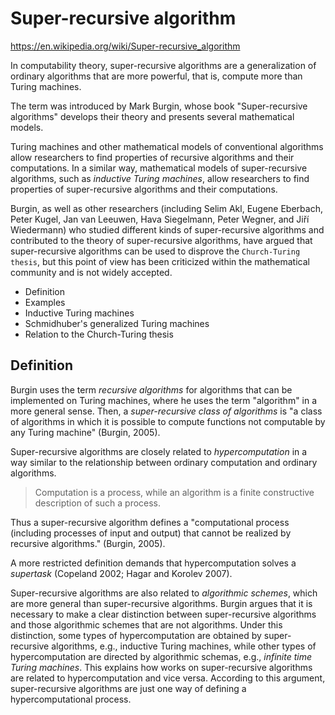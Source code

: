 # Super-recursive algorithm

https://en.wikipedia.org/wiki/Super-recursive_algorithm

In computability theory, super-recursive algorithms are a generalization of ordinary algorithms that are more powerful, that is, compute more than Turing machines.

The term was introduced by Mark Burgin, whose book "Super-recursive algorithms" develops their theory and presents several mathematical models.

Turing machines and other mathematical models of conventional algorithms allow researchers to find properties of recursive algorithms and their computations. In a similar way, mathematical models of super-recursive algorithms, such as *inductive Turing machines*, allow researchers to find properties of super-recursive algorithms and their computations.

Burgin, as well as other researchers (including Selim Akl, Eugene Eberbach, Peter Kugel, Jan van Leeuwen, Hava Siegelmann, Peter Wegner, and Jiří Wiedermann) who studied different kinds of super-recursive algorithms and contributed to the theory of super-recursive algorithms, have argued that super-recursive algorithms can be used to disprove the `Church-Turing thesis`, but this point of view has been criticized within the mathematical community and is not widely accepted.

- Definition
- Examples
- Inductive Turing machines
- Schmidhuber's generalized Turing machines
- Relation to the Church-Turing thesis

## Definition

Burgin uses the term *recursive algorithms* for algorithms that can be implemented on Turing machines, where he uses the term "algorithm" in a more general sense. Then, a *super-recursive class of algorithms* is "a class of algorithms in which it is possible to compute functions not computable by any Turing machine" (Burgin, 2005).

Super-recursive algorithms are closely related to *hypercomputation* in a way similar to the relationship between ordinary computation and ordinary algorithms.

> Computation is a process, while an algorithm is a finite constructive description of such a process.

Thus a super-recursive algorithm defines a "computational process (including processes of input and output) that cannot be realized by recursive algorithms." (Burgin, 2005).

A more restricted definition demands that hypercomputation solves a *supertask* (Copeland 2002; Hagar and Korolev 2007).

Super-recursive algorithms are also related to *algorithmic schemes*, which are more general than super-recursive algorithms. Burgin argues that it is necessary to make a clear distinction between super-recursive algorithms and those algorithmic schemes that are not algorithms. Under this distinction, some types of hypercomputation are obtained by super-recursive algorithms, e.g., inductive Turing machines, while other types of hypercomputation are directed by algorithmic schemas, e.g., *infinite time Turing machines*. This explains how works on super-recursive algorithms are related to hypercomputation and vice versa. According to this argument, super-recursive algorithms are just one way of defining a hypercomputational process.
